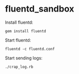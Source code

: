 # fluentd_sandbox

Install fluentd: 

`gem install fluentd`

Start fluentd:

`fluentd -c fluentd.conf`

Start sending logs:

`./crap_log.rb`
